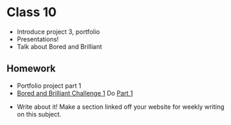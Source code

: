 # Class 10

* Introduce project 3, portfolio
* Presentations!
* Talk about Bored and Brilliant

## Homework

* Portfolio project part 1
* [Bored and Brilliant Challenge 1](http://www.wnyc.org/series/bored-and-brilliant/)
Do [Part 1](http://www.wnyc.org/story/bored-challenge-1/)
- Write about it! Make a section linked off your website for weekly writing on this subject.
